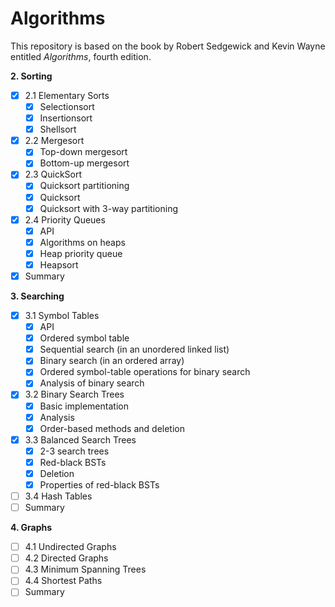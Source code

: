 # Algorithms

This repository is based on the book by Robert Sedgewick and Kevin Wayne entitled *Algorithms*, fourth edition.

**2. Sorting**
- [x] 2.1 Elementary Sorts
  - [x] Selectionsort
  - [x] Insertionsort
  - [x] Shellsort
- [x] 2.2 Mergesort
  - [x] Top-down mergesort
  - [x] Bottom-up mergesort
- [x] 2.3 QuickSort
  - [x] Quicksort partitioning
  - [x] Quicksort
  - [x] Quicksort with 3-way partitioning
- [x] 2.4 Priority Queues
  - [x] API
  - [x] Algorithms on heaps
  - [x] Heap priority queue
  - [x] Heapsort
- [x] Summary

**3. Searching**
- [x] 3.1 Symbol Tables
  - [x] API
  - [x] Ordered symbol table
  - [x] Sequential search (in an unordered linked list)
  - [x] Binary search (in an ordered array)
  - [x] Ordered symbol-table operations for binary search
  - [x] Analysis of binary search
- [x] 3.2 Binary Search Trees
  - [x] Basic implementation 
  - [x] Analysis
  - [x] Order-based methods and deletion
- [x] 3.3 Balanced Search Trees
  - [x] 2-3 search trees
  - [x] Red-black BSTs
  - [x] Deletion
  - [x] Properties of red-black BSTs
- [ ] 3.4 Hash Tables
- [ ] Summary

**4. Graphs**
- [ ] 4.1 Undirected Graphs
- [ ] 4.2 Directed Graphs
- [ ] 4.3 Minimum Spanning Trees
- [ ] 4.4 Shortest Paths
- [ ] Summary